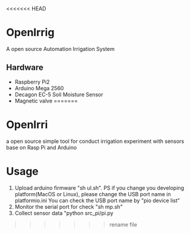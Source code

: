 <<<<<<< HEAD
# OpenIrrig
A open source Automation Irrigation System

## Hardware

- Raspberry Pi2
- Arduino Mega 2560
- Decagon EC-5 Soil Moisture Sensor
- Magnetic valve
=======
# OpenIrri 

a open source simple tool for conduct irrigation experiment with sensors base on Rasp Pi and Arduino

# Usage
1. Upload arduino firmware "sh ul.sh". 
	PS if you change you developing platform(MacOS or Linux), please change the USB port name in platformio.ini
	You can check the USB port name by "pio device list"
2. Monitor the serial port for check "sh mp.sh"
3. Collect sensor data "python src_pi/pi.py
>>>>>>>  rename file

